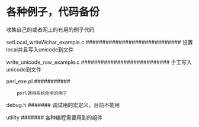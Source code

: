 各种例子，代码备份
=================

收集自己的或者网上的有用的例子代码

setLocal_writeWchar_example.c
#############################
        设置local并且写入unicode到文件

write_unicode_raw_example.c
###########################
        手工写入unicode到文件

perl_exe.pl
###########

        perl调用系统命令的例子

debug.h
#######
        调试用的宏定义，目前不能用

utility
#######
        各种编程需要用到的组件
